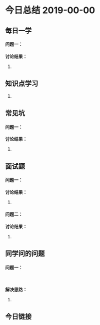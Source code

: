 # 今日总结  2019-00-00

## 每日一学

#### 问题一：



**讨论结果：**

1.  



## 知识点学习

1. 




## 常见坑

#### 问题一：



**讨论结果：**

1. 




## 面试题

#### **问题一：**



**讨论结果：**

1. 





#### 问题二：





**讨论结果：**

1. 




## 同学问的问题

#### 问题一：

​	

**解决思路：**

1. 



## 今日链接

